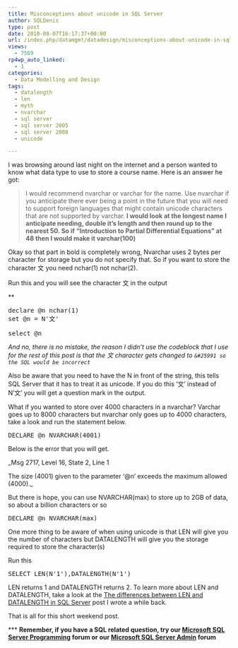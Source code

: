 ```yaml
---
title: Misconceptions about unicode in SQL Server
author: SQLDenis
type: post
date: 2010-08-07T16:17:37+00:00
url: /index.php/datamgmt/datadesign/misconceptions-about-unicode-in-sql-serv/
views:
  - 7569
rp4wp_auto_linked:
  - 1
categories:
  - Data Modelling and Design
tags:
  - datalength
  - len
  - myth
  - nvarchar
  - sql server
  - sql server 2005
  - sql server 2008
  - unicode

---
```

I was browsing around last night on the internet and a person wanted to know what data type to use to store a course name. Here is an answer he got:

> I would recommend nvarchar or varchar for the name. Use nvarchar if you anticipate there ever being a point in the future that you will need to support foreign languages that might contain unicode characters that are not supported by varchar. **I would look at the longest name I anticipate needing, double it&#8217;s length and then round up to the nearest 50. So if &#8220;Introduction to Partial Differential Equations&#8221; at 48 then I would make it varchar(100)**

Okay so that part in bold is completely wrong, Nvarchar uses 2 bytes per character for storage but you do not specify that. So if you want to store the character &#25991; you need nchar(1) not nchar(2).

Run this and you will see the character &#25991; in the output
  

** 

<pre>declare @n nchar(1)
set @n = N'文' 

select @n</pre>

</strong>

_And no, there is no mistake, the reason I didn&#8217;t use the codeblock that I use for the rest of this post is that the &#25991; character gets changed to `&#25991 so the SQL would be incorrect`_

Also be aware that you need to have the N in front of the string, this tells SQL Server that it has to treat it as unicode. If you do this &#8216;&#25991;&#8217; instead of N&#8217;&#25991;&#8217; you will get a question mark in the output.

What if you wanted to store over 4000 characters in a nvarchar? Varchar goes up to 8000 characters but nvarchar only goes up to 4000 characters, take a look and run the statement below.

<pre>DECLARE @n NVARCHAR(4001)</pre>

Below is the error that you will get.
  
_Msg 2717, Level 16, State 2, Line 1
  
The size (4001) given to the parameter &#8216;@n&#8217; exceeds the maximum allowed (4000)._

But there is hope, you can use NVARCHAR(max) to store up to 2GB of data, so about a billion characters or so

<pre>DECLARE @n NVARCHAR(max)</pre>

One more thing to be aware of when using unicode is that LEN will give you the number of characters but DATALENGTH will give you the storage required to store the character(s)

Run this

<pre>SELECT LEN(N'1'),DATALENGTH(N'1')</pre>

LEN returns 1 and DATALENGTH returns 2. To learn more about LEN and DATALENGTH, take a look at the [The differences between LEN and DATALENGTH in SQL Server][1] post I wrote a while back.

That is all for this short weekend post.

\*** **Remember, if you have a SQL related question, try our [Microsoft SQL Server Programming][2] forum or our [Microsoft SQL Server Admin][3] forum**<ins></ins>

 [1]: /index.php/DataMgmt/DBProgramming/the-differences-between-len-and-dataleng
 [2]: http://forum.lessthandot.com/viewforum.php?f=17
 [3]: http://forum.lessthandot.com/viewforum.php?f=22